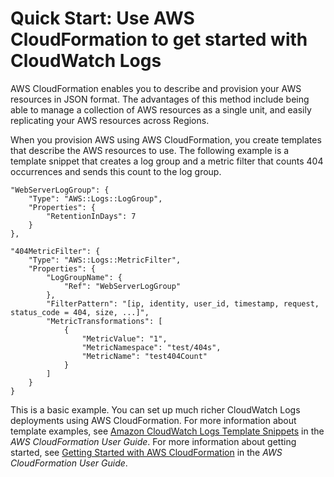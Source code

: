 # Quick Start: Use AWS CloudFormation to get started with CloudWatch Logs<a name="QuickStartCloudFormation"></a>

AWS CloudFormation enables you to describe and provision your AWS resources in JSON format\. The advantages of this method include being able to manage a collection of AWS resources as a single unit, and easily replicating your AWS resources across Regions\.

When you provision AWS using AWS CloudFormation, you create templates that describe the AWS resources to use\. The following example is a template snippet that creates a log group and a metric filter that counts 404 occurrences and sends this count to the log group\. 

```
"WebServerLogGroup": {
    "Type": "AWS::Logs::LogGroup",
    "Properties": {
        "RetentionInDays": 7
    }
},

"404MetricFilter": {
    "Type": "AWS::Logs::MetricFilter",
    "Properties": {
        "LogGroupName": {
            "Ref": "WebServerLogGroup"
        },
        "FilterPattern": "[ip, identity, user_id, timestamp, request, status_code = 404, size, ...]",
        "MetricTransformations": [
            {
                "MetricValue": "1",
                "MetricNamespace": "test/404s",
                "MetricName": "test404Count"
            }
        ]
    }
}
```

This is a basic example\. You can set up much richer CloudWatch Logs deployments using AWS CloudFormation\. For more information about template examples, see [Amazon CloudWatch Logs Template Snippets](https://docs.aws.amazon.com/AWSCloudFormation/latest/UserGuide/quickref-cloudwatchlogs.html) in the *AWS CloudFormation User Guide*\. For more information about getting started, see [Getting Started with AWS CloudFormation](https://docs.aws.amazon.com/AWSCloudFormation/latest/UserGuide/GettingStarted.html) in the *AWS CloudFormation User Guide*\.
